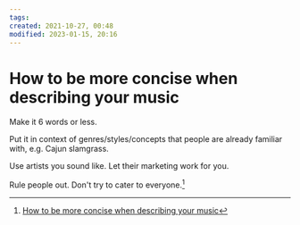 ```yaml
---
tags: 
created: 2021-10-27, 00:48
modified: 2023-01-15, 20:16
---
```


# How to be more concise when describing your music
Make it 6 words or less. 

Put it in context of genres/styles/concepts that people are already familiar with, e.g. Cajun slamgrass. 

Use artists you sound like. Let their marketing work for you. 

Rule people out. Don't try to cater to everyone.[^1]

[^1]: [How to be more concise when describing your music](https://www.indieonthemove.com/blog/2021/9/how-to-be-more-concise-when-describing-your-music)